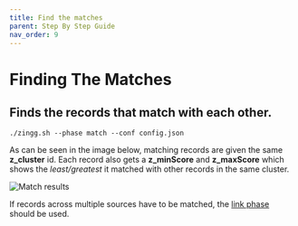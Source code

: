 ```yaml
---
title: Find the matches
parent: Step By Step Guide
nav_order: 9
---
```


# Finding The Matches

## Finds the records that match with each other.

`./zingg.sh --phase match --conf config.json`

As can be seen in the image below, matching records are given the same **z\_cluster** id. Each record also gets a **z\_minScore** and **z\_maxScore** which shows the _least/greatest_ it matched with other records in the same cluster.

![Match results](../../assets/match.gif)

If records across multiple sources have to be matched, the [link phase](link.md) should be used.
